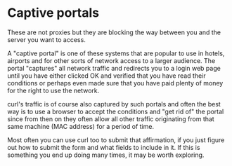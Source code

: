 # Captive portals

These are not proxies but they are blocking the way between you and the server
you want to access.

A "captive portal" is one of these systems that are popular to use in hotels,
airports and for other sorts of network access to a larger audience. The
portal "captures" all network traffic and redirects you to a login web page
until you have either clicked OK and verified that you have read their
conditions or perhaps even made sure that you have paid plenty of money for
the right to use the network.

curl's traffic is of course also captured by such portals and often the best
way is to use a browser to accept the conditions and "get rid of" the portal
since from then on they often allow all other traffic originating from that
same machine (MAC address) for a period of time.

Most often you can use curl too to submit that affirmation, if you just figure
out how to submit the form and what fields to include in it. If this is
something you end up doing many times, it may be worth exploring.
